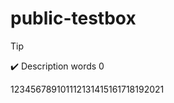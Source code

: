 # public-testbox
> [!Tip]
> :heavy_check_mark: Description words 0

123456789101112131415161718192021
